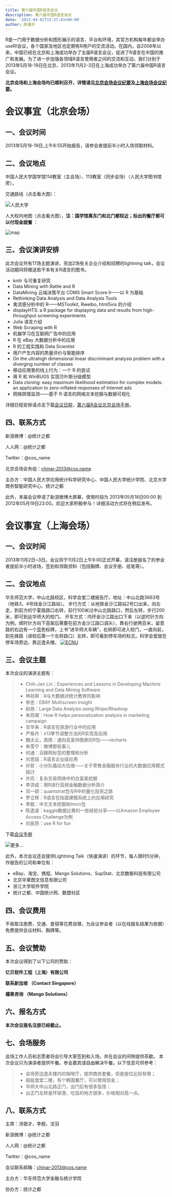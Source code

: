 ```yaml
---
title: 第六届中国R语言会议
description: 第六届中国R语言会议
date: '2013-04-01T15:37:43+00:00'
author: 陈堰平
---
```


R是一门用于数据分析和图形展示的语言、平台和环境，其官方机构每年都会举办useR!会议，各个国家及地区也定期有R用户的交流活动。在国内，自2008年以来，中国已经在北京和上海成功举办了五届R语言会议，促进了R语言在中国的推广和发展。为了进一步加强各领域R语言使用者之间的交流和互动，我们分别于2013年5月18-19日在北京、2013年11月2-3日在上海成功举办了第六届中国R语言会议。

**北京会场和上海会场均已顺利召开，详情请见[北京会场会议纪要](/2013/05/6th-china-r-beijing-summary/)及[上海会场会议纪要](/2013/11/6th-china-r-shanghai-summary/)。**


# **会议事宜（北京会场）**

## 一、会议时间

2013年5月18-19日,上午8:55开始报告，请参会者提前半小时入场领取材料。

## 二、会议地点

中国人民大学国学馆114教室（主会场）、113教室（同步会场）（人民大学图书馆旁）。

交通路线（点击看大图）：

![人民大学](https://cos.name/wp-content/uploads/2013/04/人民大学.png)

人大校内地图（点击看大图），**注：国学馆离东门和北门都较近；标出的餐厅都可以付现金就餐** ：

![map](https://cos.name/wp-content/uploads/2013/04/map.png)

## 三、会议演讲安排

此次会议共有17场主题演讲，另加2场有关企业介绍和招聘的lightning talk，会议活动期间将赠送若干本有关R语言的图书。

  * knitr 与可重复研究
  * Data Mining with Rattle and R
  * DataMining 云端決策平台 CDMS Smart Score II——以 R 为基础
  * Rethinking Data Analysis and Data Analysis Tools
  * 禽流感分析中的 R——MSToolkit, Rweibo, html5vis 的介绍
  * displayHTS: a R package for displaying data and results from high-throughput screening experiments
  * Julia 语言介绍
  * Web Scraping with R
  * 机器学习在互联网广告中的应用
  * R 在 eBay 大数据分析中的应用
  * R 的工程实践和 Data Scientist
  * 用户产生内容的质量评价与智能排序
  * On the ultrahigh dimensional linear discriminant analysis problem with a diverging number of classes
  * 移动应用里的线上行为：一个 R 的尝试
  * 用 R 和 WinBUGS 实现贝叶斯分级模型
  * Data cloning: easy maximum likelihood estimation for complex models: an application to zero-inflated responses of Internet ads
  * 网络舆情监测——基于 R 语言的网络文本挖掘与数据可视化

详细日程安排请点击下载[会议日程](https://cos.name/wp-content/uploads/2013/04/会议日程.pdf)，[第六届R会议北京会场手册](https://cos.name/wp-content/uploads/2013/04/第六届R会议北京会场手册.pdf)。

## 四、联系方式

新浪微博：@统计之都

人人网：@统计之都

Twitter：@cos_name

北京会场会务组：chinar-2013@cos.name

主办方：中国人民大学应用统计科学研究中心、中国人民大学统计学院、北京大学商务智能研究中心、统计之都

此外，本届会议申请了新浪微博大屏幕，使用时段为 2013年05月18日00:00 到 2012年05月19日23:00。欢迎大家积极参与！详细活动方式将在稍后发布。


# **会议事宜（上海会场）**

## 一、会议时间

2013年11月2日~3日。会议将于11月2日上午9:00正式开幕，请注册报名了的参会者提前半小时进场，签到和领取资料（包括胸牌、会议手册、纸笔等）。

## 二、会议地点

华东师范大学，中山北路校区，科学会堂二楼报告厅。地址：中山北路3663号（地铁3，4号线金沙江路站）。 步行方式：从地铁金沙江路站2号口出来，向左走，到前方的宁夏路路口右转，前行100米过中山北路路口，然后左转，步行200米，即可到达华师大的校门。 开车方式：内环金沙江路出口下来（以逆时针方向为例，顺时针方向下高架后需要在前方金沙江路口调头），靠右行驶两百米，留意路的右边有一个蓝色标牌，上书“进华师大车辆”，右转即可进入校门，一直向前，到先锋路（进校后第一个左转路口）左转，即可看到停车场的标志。科学会堂就在停车场旁边，靠近逸夫楼。 [![ECNU](https://cos.name/wp-content/uploads/2011/09/ECNU_MAP.png)](http://ditu.google.cn/maps?hl=zh-CN&tab=wl&q=%E5%8D%8E%E4%B8%9C%E5%B8%88%E8%8C%83%E5%A4%A7%E5%AD%A6%E9%80%B8%E5%A4%AB%E6%A5%BC)

## 三、会议主题

本次会议的演讲主题有：

>   * Chih-Jen Lin：Experiences and Lessons in Developing Machine Learning and Data Mining Software
>   * 林祯舜：R与大数据对统计教育的影响
>   * 李忠：EBAY Multiscreen Insight
>   * 赵扬：Large Data Analysis using Rhipe/Rhadoop
>   * 朱筠珺：How R helps personalization analysis in marketing campaign
>   * 甘华来：R语言在旅游行业中的应用
>   * 严紫丹：x13季节调整方法的R实现及应用
>   * 魏太云，周扬：通向高富帅图表的R包——recharts
>   * 朱雪宁：微博那些事儿
>   * 何通：豆瓣网标签的整理和分析
>   * 刘思喆：R语言企业级应用
>   * 孙哲：小分队撬动大估值——关于零售金融服务行业的大数据应用模式探讨
>   * 许亮：复杂交易网络中的白富美挖掘
>   * 李洪成：用R进行高频金融数据分析简介
>   * 邓一硕：quantstrat包与R中的量化投资之路
>   * 罗立辉：R语言在陆面建模系统上的应用研究
>   * 李舰：中文文本挖掘和tmcn包
>   * 陈逸波：kaggle数据比赛的一些经验分享——以Amazon Employee Access Challenge为例
>   * 刘辰昂：use R for fun

下载[会议手册](https://cos.name/wp-content/uploads/2013/10/ChinaR2013SH_Manual_V2.pdf)

![更多...](https://cos.name/wp-includes/js/tinymce/plugins/wordpress/img/trans.gif)

此外，本次会议还会提供Lightning Talk（快速演讲）的环节，每人限时5分钟，作报告的公司和单位有：

  * eBay、淘宝、携程、Mango Solutions、SupStat、北京数衡科技有限公司
  * 北京华章图文信息有限公司
  * 浙江大学软件学院
  * 统计之都、中国统计网、数盟社区

## 四、会议费用

不收取注册费，交通、食宿等花费自理，为会议参会者（以在线报名结果为依据）免费提供会议材料、胸牌等。

## 五、会议赞助

本次会议得到了以下公司的赞助：

**亿贝软件工程（上海）有限公司**

**联系新加坡 （Contact Singapore）**

**檬果咨询 （Mango Solutions）**

## 六、报名方式

**本次会议报名注册已经截止。**

## 七、会场服务

会场工作人员和志愿者将会引导大家签到和入场，并在会议的间隙提供茶歇。 本次会议只为演讲者提供午餐。参会嘉宾请自由解决午餐。以下信息可供参考：

>   * 会场旁边逸夫楼内的咖啡厅，提供商务套餐，但是座位比较有限；
>   * 丽娃食堂二楼，有个韩国餐厅，可以使用现金；
>   * 华师大中山北路正门，出门后有很多饭馆；
>   * 出正门左转是环球港，吃饭的地方很多，价格相对高一点。

## 八、联系方式

主席：汤银才，李舰，沈羽

新浪微博：@统计之都

人人网：@统计之都

Twitter：@cos_name

会议联系邮箱：chinar-2013@cos.name

主办方：华东师范大学金融与统计学院

协办方：统计之都
